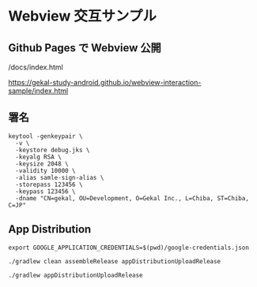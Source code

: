 # Webview 交互サンプル

## Github Pages で Webview 公開

/docs/index.html

<https://gekal-study-android.github.io/webview-interaction-sample/index.html>

## 署名

```shell
keytool -genkeypair \
  -v \
  -keystore debug.jks \
  -keyalg RSA \
  -keysize 2048 \
  -validity 10000 \
  -alias samle-sign-alias \
  -storepass 123456 \
  -keypass 123456 \
  -dname "CN=gekal, OU=Development, O=Gekal Inc., L=Chiba, ST=Chiba, C=JP"
```

## App Distribution

```shell
export GOOGLE_APPLICATION_CREDENTIALS=$(pwd)/google-credentials.json

./gradlew clean assembleRelease appDistributionUploadRelease

./gradlew appDistributionUploadRelease
```
